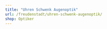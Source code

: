 ```yaml
---
title: "Uhren Schwenk Augenoptik"
url: /freudenstadt/uhren-schwenk-augenoptik/
shop: Optiker
---
```


